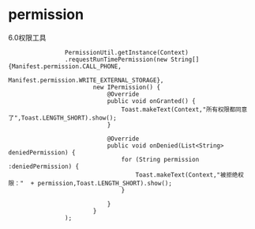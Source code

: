 # permission
6.0权限工具

                    PermissionUtil.getInstance(Context)
                    .requestRunTimePermission(new String[]{Manifest.permission.CALL_PHONE,
                                    Manifest.permission.WRITE_EXTERNAL_STORAGE},
                            new IPermission() {
                                @Override
                                public void onGranted() {
                                    Toast.makeText(Context,"所有权限都同意了",Toast.LENGTH_SHORT).show();
                                }

                                @Override
                                public void onDenied(List<String> deniedPermission) {
                                    for (String permission :deniedPermission) {
                                        Toast.makeText(Context,"被拒绝权限："  + permission,Toast.LENGTH_SHORT).show();
                                    }

                                }
                            }
                    );